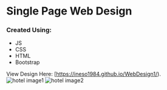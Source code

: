 # Single Page Web Design

### Created Using:
- JS
- CSS
- HTML
- Bootstrap


View Design Here: [https://ineso1984.github.io/WebDesign1/).
![hotel image1](https://cdn.myportfolio.com/09ab80af-6638-485d-9a0e-fc8b193a105a/9a49c0a8-9fdd-470c-b453-54669fe88472_rw_1920.jpg?h=017efcfd82d9684d47ea734ae50afc06)
![hotel image2](https://cdn.myportfolio.com/09ab80af-6638-485d-9a0e-fc8b193a105a/36b9778a-cf15-4a42-9c7b-7584213fc36b_rw_1920.jpg?h=5a462d6ad3ebbf471b44e5e39d2294fd)
